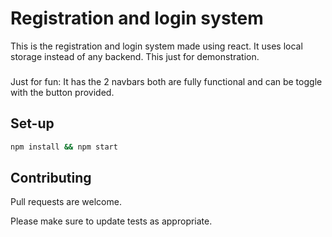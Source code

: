 # Registration and login system

This is the registration and login system made using react. It uses local storage instead of any backend. This just for demonstration.
###
Just for fun: It has the 2 navbars both are fully functional and can be toggle with the button provided.

## Set-up

```bash
npm install && npm start
```

## Contributing
Pull requests are welcome.

Please make sure to update tests as appropriate.
